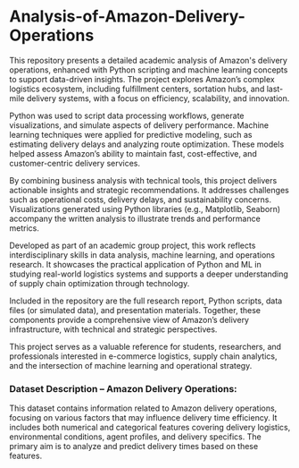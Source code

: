 # Analysis-of-Amazon-Delivery-Operations
This repository presents a detailed academic analysis of Amazon's delivery operations, enhanced with Python scripting and machine learning concepts to support data-driven insights. The project explores Amazon’s complex logistics ecosystem, including fulfillment centers, sortation hubs, and last-mile delivery systems, with a focus on efficiency, scalability, and innovation.

Python was used to script data processing workflows, generate visualizations, and simulate aspects of delivery performance. Machine learning techniques were applied for predictive modeling, such as estimating delivery delays and analyzing route optimization. These models helped assess Amazon’s ability to maintain fast, cost-effective, and customer-centric delivery services.

By combining business analysis with technical tools, this project delivers actionable insights and strategic recommendations. It addresses challenges such as operational costs, delivery delays, and sustainability concerns. Visualizations generated using Python libraries (e.g., Matplotlib, Seaborn) accompany the written analysis to illustrate trends and performance metrics.

Developed as part of an academic group project, this work reflects interdisciplinary skills in data analysis, machine learning, and operations research. It showcases the practical application of Python and ML in studying real-world logistics systems and supports a deeper understanding of supply chain optimization through technology.

Included in the repository are the full research report, Python scripts, data files (or simulated data), and presentation materials. Together, these components provide a comprehensive view of Amazon’s delivery infrastructure, with technical and strategic perspectives.

This project serves as a valuable reference for students, researchers, and professionals interested in e-commerce logistics, supply chain analytics, and the intersection of machine learning and operational strategy.

### Dataset Description – Amazon Delivery Operations:
This dataset contains information related to Amazon delivery operations, focusing on various factors that may influence delivery time efficiency. It includes both numerical and categorical features covering delivery logistics, environmental conditions, agent profiles, and delivery specifics. The primary aim is to analyze and predict delivery times based on these features.
